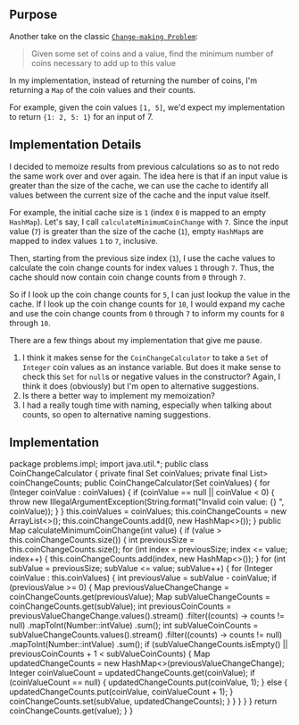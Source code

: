 ## Purpose

Another take on the classic [`Change-making Problem`](https://en.wikipedia.org/wiki/Change-making_problem):

> Given some set of coins and a value, find the minimum number of coins necessary to add up to this value

In my implementation, instead of returning the number of coins, I'm returning a `Map` of the coin values and their
counts.

For example, given the coin values `[1, 5]`, we'd expect my implementation to return `{1: 2, 5: 1}` for an input of 7.

## Implementation Details

I decided to memoize results from previous calculations so as to not redo the same work over and over again.
The idea here is that if an input value is greater than the size of the cache, we can use the cache to identify
all values between the current size of the cache and the input value itself.

For example, the initial cache size is `1` (index `0` is mapped to an empty `HashMap`). Let's say, I call
`calculateMinimumCoinChange` with `7`. Since the input value (`7`) is greater than the size of the cache (`1`),
empty `HashMap`s are mapped to index values `1` to `7`, inclusive.

Then, starting from the previous size index (`1`), I use the cache values to calculate the coin change counts
for index values `1` through `7`. Thus, the cache should now contain coin change counts from `0` through `7`.

So if I look up the coin change counts for `5`, I can just lookup the value in the cache. If I look up the coin change
counts for `10`, I would expand my cache and use the coin change counts from `0` through `7` to inform my counts for
`8` through `10`.

There are a few things about my implementation that give me pause.

1. I think it makes sense for the `CoinChangeCalculator` to take a `Set` of `Integer` coin values as an instance variable.
But does it make sense to check this `Set` for `null`s or negative values in the constructor? Again, I think it does
(obviously) but I'm open to alternative suggestions.
2. Is there a better way to implement my memoization?
3. I had a really tough time with naming, especially when talking about counts, so open to alternative naming suggestions.

## Implementation

<!-- language: lang-java --!>

    package problems.impl;

    import java.util.*;

    public class CoinChangeCalculator {
        private final Set<Integer> coinValues;
        private final List<Map<Integer, Integer>> coinChangeCounts;

        public CoinChangeCalculator(Set<Integer> coinValues) {
            for (Integer coinValue : coinValues) {
                if (coinValue == null || coinValue < 0) {
                    throw new IllegalArgumentException(String.format("Invalid coin value: {} ", coinValue));
                }
            }

            this.coinValues = coinValues;
            this.coinChangeCounts = new ArrayList<>();
            this.coinChangeCounts.add(0, new HashMap<>());
        }

        public Map<Integer, Integer> calculateMinimumCoinChange(int value) {
            if (value > this.coinChangeCounts.size()) {
                int previousSize = this.coinChangeCounts.size();

                for (int index = previousSize; index <= value; index++) {
                    this.coinChangeCounts.add(index, new HashMap<>());
                }

                for (int subValue = previousSize; subValue <= value; subValue++) {
                    for (Integer coinValue : this.coinValues) {
                        int previousValue = subValue - coinValue;
                        if (previousValue >= 0) {
                            Map<Integer, Integer> previousValueChangeChange = coinChangeCounts.get(previousValue);
                            Map<Integer, Integer> subValueChangeCounts = coinChangeCounts.get(subValue);

                            int previousCoinCounts = previousValueChangeChange.values().stream()
                                    .filter((counts) -> counts != null)
                                    .mapToInt(Number::intValue)
                                    .sum();
                            int subValueCoinCounts = subValueChangeCounts.values().stream()
                                    .filter((counts) -> counts != null)
                                    .mapToInt(Number::intValue)
                                    .sum();

                            if (subValueChangeCounts.isEmpty() || previousCoinCounts + 1 < subValueCoinCounts) {
                                Map<Integer, Integer> updatedChangeCounts = new HashMap<>(previousValueChangeChange);

                                Integer coinValueCount = updatedChangeCounts.get(coinValue);
                                if (coinValueCount == null) {
                                    updatedChangeCounts.put(coinValue, 1);
                                } else {
                                    updatedChangeCounts.put(coinValue, coinValueCount + 1);
                                }

                                coinChangeCounts.set(subValue, updatedChangeCounts);
                            }
                        }
                    }
                }
            }

            return coinChangeCounts.get(value);
        }
    }
